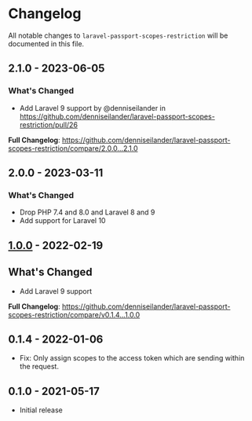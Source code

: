 # Changelog

All notable changes to `laravel-passport-scopes-restriction` will be documented in this file.

## 2.1.0 - 2023-06-05

### What's Changed

- Add Laravel 9 support by @denniseilander in https://github.com/denniseilander/laravel-passport-scopes-restriction/pull/26

**Full Changelog**: https://github.com/denniseilander/laravel-passport-scopes-restriction/compare/2.0.0...2.1.0

## 2.0.0 - 2023-03-11

### What's Changed

- Drop PHP 7.4 and 8.0 and Laravel 8 and 9
- Add support for Laravel 10

## [1.0.0](https://github.com/denniseilander/laravel-passport-scopes-restriction/compare/v0.1.4...1.0.0) - 2022-02-19

## What's Changed

- Add Laravel 9 support

**Full Changelog**: https://github.com/denniseilander/laravel-passport-scopes-restriction/compare/v0.1.4...1.0.0

## 0.1.4 - 2022-01-06

- Fix: Only assign scopes to the access token which are sending within the request.

## 0.1.0 - 2021-05-17

- Initial release
